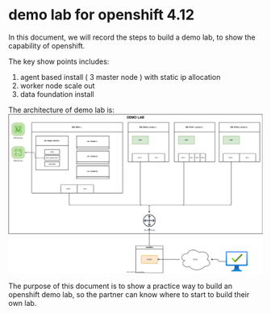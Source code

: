 # demo lab for openshift 4.12

In this document, we will record the steps to build a demo lab, to show the capability of openshift.

The key show points includes:
1. agent based install ( 3 master node ) with static ip allocation
2. worker node scale out
3. data foundation install

The architecture of demo lab is:
![](./dia/demo.lab.drawio.svg)

The purpose of this document is to show a practice way to build an openshift demo lab, so the partner can know where to start to build their own lab.


